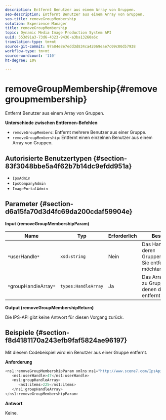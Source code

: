 ```yaml
---
description: Entfernt Benutzer aus einem Array von Gruppen.
seo-description: Entfernt Benutzer aus einem Array von Gruppen.
seo-title: removeGroupMembership
solution: Experience Manager
title: removeGroupMembership
topic: Dynamic Media Image Production System API
uuid: 553d91a3-73d6-4323-9436-a3ba13260a6c
translation-type: tm+mt
source-git-commit: 97a84e8e7edd3d834ca42069eae7c09c00d57938
workflow-type: tm+mt
source-wordcount: '110'
ht-degree: 10%

---
```



# removeGroupMembership{#removegroupmembership}

Entfernt Benutzer aus einem Array von Gruppen.

**Unterschiede zwischen Entfernen-Befehlen**

* `removeGroupMembers`: Entfernt mehrere Benutzer aus einer Gruppe.
* `removeGroupMembership`: Entfernt einen einzelnen Benutzer aus einem Array von Gruppen.

## Autorisierte Benutzertypen {#section-83f3048bbe5a4f62b7b14dc9efdd951a}

* `IpsAdmin`
* `IpsCompanyAdmin`
* `ImagePortalAdmin`

## Parameter {#section-d6a15fa70d3d4fc69da200cdaf59904e}

**Input (removeGroupMembershipParam)**

| Name | Typ | Erforderlich | Beschreibung |
|---|---|---|---|
| `*`userHandle`*` | `xsd:string` | Nein | Das Handle der Firma, deren Gruppenmitgliedschaft Sie entfernen möchten. |
| `*`groupHandleArray`*` | `types:HandleArray` | Ja | Das Array der Griffe zu Gruppen, aus denen die Firma entfernt werden soll. |

**Output (removeGroupMembershipReturn)**

Die IPS-API gibt keine Antwort für diesen Vorgang zurück.

## Beispiele {#section-f8d4181170a243efb9faf5824ae96197}

Mit diesem Codebeispiel wird ein Benutzer aus einer Gruppe entfernt.

**Anforderung**

```java
<ns1:removeGroupMembershipParam xmlns:ns1="http://www.scene7.com/IpsApi/xsd">
   <ns1:userHandle>47</ns1:userHandle>
   <ns1:groupHandleArray>
      <ns1:items>225</ns1:items>
   </ns1:groupHandleArray>
</ns1:removeGroupMembershipParam>
```

**Antwort**

Keine.

